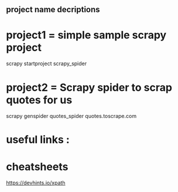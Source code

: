 
## project name decriptions

# project1 = simple sample scrapy project 
scrapy startproject scrapy_spider

# project2 = Scrapy spider to scrap quotes for us
scrapy genspider quotes_spider quotes.toscrape.com






# useful links : 

# cheatsheets
https://devhints.io/xpath
